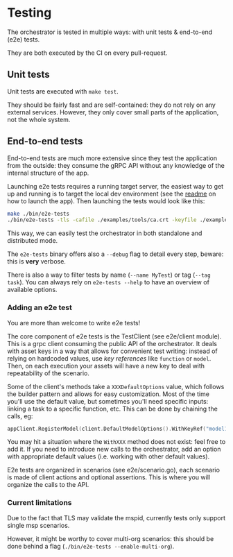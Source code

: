 # Testing

The orchestrator is tested in multiple ways: with unit tests & end-to-end (e2e) tests.

They are both executed by the CI on every pull-request.

## Unit tests

Unit tests are executed with `make test`.

They should be fairly fast and are self-contained: they do not rely on any external services.
However, they only cover small parts of the application, not the whole system.

## End-to-end tests

End-to-end tests are much more extensive since they test the application from the outside:
they consume the gRPC API without any knowledge of the internal structure of the app.

Launching e2e tests requires a running target server, the easiest way to get up and running
is to target the local dev environment (see the [readme](../README.md) on how to launch the app).
Then launching the tests would look like this:

```sh
make ./bin/e2e-tests
./bin/e2e-tests -tls -cafile ./examples/tools/ca.crt -keyfile ./examples/tools/client-org-1.key -certfile ./examples/tools/client-org-1.crt -server_addr orchestrator.org-1.com:443
```

This way, we can easily test the orchestrator in both standalone and distributed mode.

The `e2e-tests` binary offers also a `--debug` flag to detail every step, beware: this is **very** verbose.

There is also a way to filter tests by name (`--name MyTest`) or tag (`--tag task`).
You can always rely on `e2e-tests --help` to have an overview of available options.

### Adding an e2e test

You are more than welcome to write e2e tests!

The core component of e2e tests is the TestClient (see e2e/client module).
This is a grpc client consuming the public API of the orchestrator.
It deals with asset keys in a way that allows for convenient test writing:
instead of relying on hardcoded values, use _key references_ like `function` or `model`.
Then, on each execution your assets will have a new key to deal with repeatability of the scenario.

Some of the client's methods take a `XXXDefaultOptions` value, which follows the builder pattern and allows for easy customization.
Most of the time you'll use the default value, but sometimes you'll need specific inputs: linking a task to a specific function, etc.
This can be done by chaining the calls, eg:

```go
appClient.RegisterModel(client.DefaultModelOptions().WithKeyRef("model1").WithTaskRef("child1"))
```

You may hit a situation where the `WithXXX` method does not exist: feel free to add it.
If you need to introduce new calls to the orchestrator, add an option with appropriate default values (i.e. working with other default values).

E2e tests are organized in scenarios (see e2e/scenario.go), each scenario is made of client actions and optional assertions.
This is where you will organize the calls to the API.

### Current limitations

Due to the fact that TLS may validate the mspid, currently tests only support single msp scenarios.

However, it might be worthy to cover multi-org scenarios: this should be done behind a flag (`./bin/e2e-tests --enable-multi-org`).
